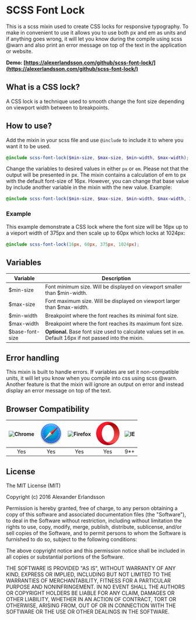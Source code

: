 # SCSS Font Lock
This is a scss mixin used to create CSS locks for responsive typography. To make in convenient to use it allows you to use both px and em as units and if anything goes wrong, it will let you know during the compile using scss @warn and also print an error message on top of the text in the application or website.

**Demo: [https://alexerlandsson.com/github/scss-font-lock/](https://alexerlandsson.com/github/scss-font-lock/)**

## What is a CSS lock?
A CSS lock is a technique used to smooth change the font size depending on viewport width between to breakpoints.

## How to use?
Add the mixin in your scss file and use `@include` to include it to where you want it to be used.

```scss
@include scss-font-lock($min-size, $max-size, $min-width, $max-width);
```

Change the variables to desired values in either `px` or `em`. Please not that the output will be presented in px. The mixin contains a calculation of em to px with the default font-size of 16px. However, you can change that base value by include another variable in the mixin with the new value. Example:

```scss
@include scss-font-lock($min-size, $max-size, $min-width, $max-width, 14px);
```

### Example
This example demonstrate a CSS lock where the font size will be 16px up to a vieport width of 375px and then scale up to 60px which locks at 1024px:

```scss
@include scss-font-lock(16px, 60px, 375px, 1024px);
```

## Variables
Variable 			| Description
--------------------| ----------------------------
$min-size			| Font minimum size. Will be displayed on viewport smaller than $min-width.
$max-size			| Font maximum size. Will be displayed on viewport larger than $max-width.
$min-width			| Breakpoint where the font reaches its minimal font size.
$max-width			| Breakpoint where the font reaches its maximum font size.
$base-font-size		| **Optional.** Base font size used to calculate values set in `em`. Default 16px if not passed into the mixin.

## Error handling
This mixin is built to handle errors. If variables are set it non-compatible units, it will let you know when you compile into css using scss @warn. Another feature is that the mixin will ignore an output on error and instead display an error message on top of the text.

## Browser Compatibility
![Chrome](https://github.com/alrra/browser-logos/blob/master/chrome/chrome_64x64.png?raw=true) | ![Safari](https://github.com/alrra/browser-logos/blob/master/safari/safari_64x64.png?raw=true) | ![Firefox](https://github.com/alrra/browser-logos/blob/master/firefox/firefox_64x64.png?raw=true) | ![Opera](https://github.com/alrra/browser-logos/blob/master/opera/opera_64x64.png?raw=true) | ![IE](https://github.com/alrra/browser-logos/blob/master/internet-explorer/internet-explorer_64x64.png?raw=true)
----|-----|-----|-----|-----|
<div align="center">Yes</div> | <div align="center">Yes</div> | <div align="center">Yes</div> | <div align="center">Yes</div> | <div align="center">9*+</div>

## License
The MIT License (MIT)

Copyright (c) 2016 Alexander Erlandsson

Permission is hereby granted, free of charge, to any person obtaining a copy of this software and associated documentation files (the "Software"), to deal in the Software without restriction, including without limitation the rights to use, copy, modify, merge, publish, distribute, sublicense, and/or sell copies of the Software, and to permit persons to whom the Software is furnished to do so, subject to the following conditions:

The above copyright notice and this permission notice shall be included in all copies or substantial portions of the Software.

THE SOFTWARE IS PROVIDED "AS IS", WITHOUT WARRANTY OF ANY KIND, EXPRESS OR IMPLIED, INCLUDING BUT NOT LIMITED TO THE WARRANTIES OF MERCHANTABILITY, FITNESS FOR A PARTICULAR PURPOSE AND NONINFRINGEMENT. IN NO EVENT SHALL THE AUTHORS OR COPYRIGHT HOLDERS BE LIABLE FOR ANY CLAIM, DAMAGES OR OTHER LIABILITY, WHETHER IN AN ACTION OF CONTRACT, TORT OR OTHERWISE, ARISING FROM, OUT OF OR IN CONNECTION WITH THE SOFTWARE OR THE USE OR OTHER DEALINGS IN THE SOFTWARE.
